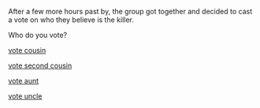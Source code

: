 After a few more hours past by, the group got together and decided to cast a vote on who they believe is the killer.

Who do you vote?

[vote cousin]()

[vote second cousin](badend1.md)

[vote aunt](goodend.md)

[vote uncle]()